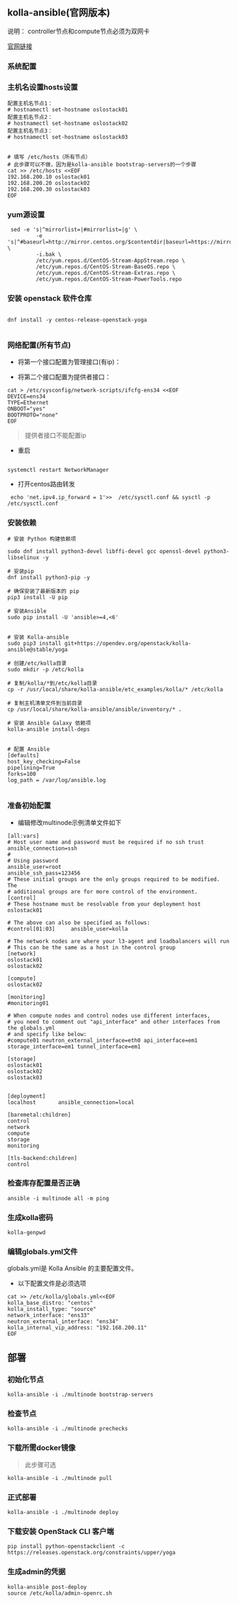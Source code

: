 ## kolla-ansible(官网版本)

说明： controller节点和compute节点必须为双网卡

[官网链接](https://docs.openstack.org/project-deploy-guide/kolla-ansible/yoga/quickstart.html#host-machine-requirements)

### 系统配置

### 主机名设置hosts设置

```
配置主机名节点1：
# hostnamectl set-hostname oslostack01
配置主机名节点2：
# hostnamectl set-hostname oslostack02
配置主机名节点3：
# hostnamectl set-hostname oslostack03


# 填写 /etc/hosts（所有节点）
# 此步骤可以不做，因为是kolla-ansible bootstrap-servers的一个步骤
cat >> /etc/hosts <<EOF
192.168.200.10 oslostack01
192.168.200.20 oslostack02
192.168.200.30 oslostack03
EOF

```


### yum源设置

```
 sed -e 's|^mirrorlist=|#mirrorlist=|g' \
         -e 's|^#baseurl=http://mirror.centos.org/$contentdir|baseurl=https://mirrors.aliyun.com/centos|g' \
         -i.bak \
         /etc/yum.repos.d/CentOS-Stream-AppStream.repo \
         /etc/yum.repos.d/CentOS-Stream-BaseOS.repo \
         /etc/yum.repos.d/CentOS-Stream-Extras.repo \
         /etc/yum.repos.d/CentOS-Stream-PowerTools.repo
```

### 安装 openstack 软件仓库

```

dnf install -y centos-release-openstack-yoga


```

### 网络配置(所有节点)

- 将第一个接口配置为管理接口(有ip)：

- 将第二个接口配置为提供者接口：
```
cat > /etc/sysconfig/network-scripts/ifcfg-ens34 <<EOF
DEVICE=ens34
TYPE=Ethernet
ONBOOT="yes"
BOOTPROTO="none"
EOF
```
> 提供者接口不能配置ip

- 重启
```

systemctl restart NetworkManager

```

- 打开centos路由转发
~~~
 echo 'net.ipv4.ip_forward = 1'>>  /etc/sysctl.conf && sysctl -p  /etc/sysctl.conf
~~~

### 安装依赖

~~~
# 安装 Python 构建依赖项 

sudo dnf install python3-devel libffi-devel gcc openssl-devel python3-libselinux -y

# 安装pip
dnf install python3-pip -y

# 确保安装了最新版本的 pip
pip3 install -U pip

# 安装Ansible
sudo pip install -U 'ansible>=4,<6'


# 安装 Kolla-ansible
sudo pip3 install git+https://opendev.org/openstack/kolla-ansible@stable/yoga

# 创建/etc/kolla目录
sudo mkdir -p /etc/kolla

# 复制/kolla/*到/etc/kolla目录
cp -r /usr/local/share/kolla-ansible/etc_examples/kolla/* /etc/kolla

# 复制主机清单文件到当前目录
cp /usr/local/share/kolla-ansible/ansible/inventory/* .

# 安装 Ansible Galaxy 依赖项
kolla-ansible install-deps


# 配置 Ansible 
[defaults]
host_key_checking=False
pipelining=True
forks=100
log_path = /var/log/ansible.log


~~~


### 准备初始配置

- 编辑修改multinode示例清单文件如下
```
[all:vars]
# Host user name and password must be required if no ssh trust
ansible_connection=ssh
#
# Using password
ansible_user=root
ansible_ssh_pass=123456
# These initial groups are the only groups required to be modified. The
# additional groups are for more control of the environment.
[control]
# These hostname must be resolvable from your deployment host
oslostack01

# The above can also be specified as follows:
#control[01:03]     ansible_user=kolla

# The network nodes are where your l3-agent and loadbalancers will run
# This can be the same as a host in the control group
[network]
oslostack01
oslostack02

[compute]
oslostack02

[monitoring]
#monitoring01

# When compute nodes and control nodes use different interfaces,
# you need to comment out "api_interface" and other interfaces from the globals.yml
# and specify like below:
#compute01 neutron_external_interface=eth0 api_interface=em1 storage_interface=em1 tunnel_interface=em1

[storage]
oslostack01
oslostack02
oslostack03


[deployment]
localhost       ansible_connection=local

[baremetal:children]
control
network
compute
storage
monitoring

[tls-backend:children]
control

```


### 检查库存配置是否正确
~~~
ansible -i multinode all -m ping
~~~

### 生成kolla密码
~~~
kolla-genpwd
~~~


### 编辑globals.yml文件

globals.yml是 Kolla Ansible 的主要配置文件。

- 以下配置文件是必须选项

~~~
cat >> /etc/kolla/globals.yml<<EOF
kolla_base_distro: "centos"
kolla_install_type: "source"
network_interface: "ens33"
neutron_external_interface: "ens34"
kolla_internal_vip_address: "192.168.200.11"
EOF
~~~

## 部署

### 初始化节点

~~~
kolla-ansible -i ./multinode bootstrap-servers
~~~

### 检查节点

~~~
kolla-ansible -i ./multinode prechecks
~~~

### 下载所需docker镜像

> 此步骤可选

~~~
kolla-ansible -i ./multinode pull
~~~

### 正式部署

~~~
kolla-ansible -i ./multinode deploy
~~~


### 下载安装 OpenStack CLI 客户端

~~~
pip install python-openstackclient -c https://releases.openstack.org/constraints/upper/yoga
~~~

### 生成admin的凭据

~~~
kolla-ansible post-deploy
source /etc/kolla/admin-openrc.sh
~~~